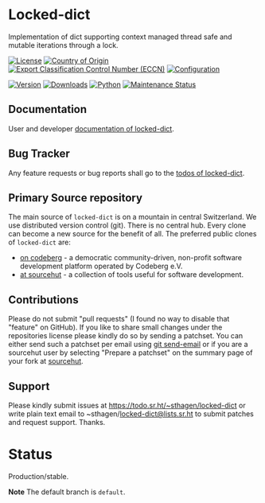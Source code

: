 # Locked-dict

Implementation of dict supporting context managed thread safe and mutable iterations through a lock.

[![License](https://git.sr.ht/~sthagen/locked-dict/blob/default/docs/badges/license-spdx-mit.svg)](https://git.sr.ht/~sthagen/locked-dict/tree/default/item/LICENSE)
[![Country of Origin](https://git.sr.ht/~sthagen/locked-dict/blob/default/docs/badges/country-of-origin-name-switzerland-neutral.svg)](https://git.sr.ht/~sthagen/locked-dict/tree/default/item/COUNTRY-OF-ORIGIN)
[![Export Classification Control Number (ECCN)](https://git.sr.ht/~sthagen/locked-dict/blob/default/docs/badges/export-control-classification-number_eccn-ear99-neutral.svg)](https://git.sr.ht/~sthagen/locked-dict/tree/default/item/EXPORT-CONTROL-CLASSIFICATION-NUMBER)
[![Configuration](https://git.sr.ht/~sthagen/locked-dict/blob/default/docs/badges/configuration-sbom.svg)](https://git.sr.ht/~sthagen/locked-dict/tree/default/item/docs/third-party/README.md)

[![Version](https://git.sr.ht/~sthagen/locked-dict/blob/default/docs/badges/latest-release.svg)](https://pypi.python.org/pypi/locked-dict/)
[![Downloads](https://git.sr.ht/~sthagen/locked-dict/blob/default/docs/badges/downloads-per-month.svg)](https://pepy.tech/project/locked-dict)
[![Python](https://git.sr.ht/~sthagen/locked-dict/blob/default/docs/badges/python-versions.svg)](https://pypi.python.org/pypi/locked-dict/)
[![Maintenance Status](https://git.sr.ht/~sthagen/locked-dict/blob/default/docs/badges/commits-per-year.svg)](https://git.sr.ht/~sthagen/locked-dict/log)

## Documentation

User and developer [documentation of locked-dict](https://codes.dilettant.life/docs/locked-dict).

## Bug Tracker

Any feature requests or bug reports shall go to the [todos of locked-dict](https://todo.sr.ht/~sthagen/locked-dict).

## Primary Source repository

The main source of `locked-dict` is on a mountain in central Switzerland.
We use distributed version control (git).
There is no central hub.
Every clone can become a new source for the benefit of all.
The preferred public clones of `locked-dict` are:

* [on codeberg](https://codeberg.org/sthagen/locked-dict) - a democratic community-driven, non-profit software development platform operated by Codeberg e.V.
* [at sourcehut](https://git.sr.ht/~sthagen/locked-dict) - a collection of tools useful for software development.

## Contributions

Please do not submit "pull requests" (I found no way to disable that "feature" on GitHub).
If you like to share small changes under the repositories license please kindly do so by sending a patchset.
You can either send such a patchset per email using [git send-email](https://git-send-email.io) or 
if you are a sourcehut user by selecting "Prepare a patchset" on the summary page of your fork at [sourcehut](https://git.sr.ht/).

## Support

Please kindly submit issues at https://todo.sr.ht/~sthagen/locked-dict or write plain text email to ~sthagen/locked-dict@lists.sr.ht to submit patches and request support. Thanks.

# Status

Production/stable.

**Note** The default branch is `default`.
